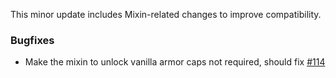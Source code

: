 This minor update includes Mixin-related changes to improve compatibility.

### Bugfixes

- Make the mixin to unlock vanilla armor caps not required, should
  fix [#114](https://github.com/AnonymousHacker1279/ImmersiveWeapons/issues/114)